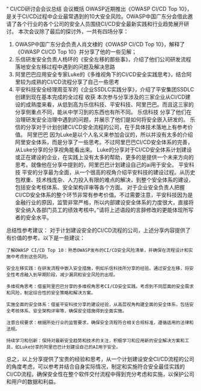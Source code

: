 “ CI/CD研讨会会议总结
会议概括
OWASP近期推出《OWASP CI/CD Top 10》，是关于CI/CD过程中企业最常遇到的10大安全风险。OWASP中国广东分会借此邀请了各个行业的各个公司的安全人员围绕CI/CD安全最新实践和行业趋势展开研讨。
本次会议除了最后的探讨外，一共有四场分享：
1. OWASP中国广东分会负责人肖文棣的《OWASP CI/CD Top 10》，解释了《OWASP CI/CD Top 10》并分享了他的一些见解；
2. 乐信研发安全负责人杨环的《安全左移的那些事》，介绍了他们公司研发流程落地安全左移过程中遇到的问题及解决思路
3. 阿里巴巴应用安全专家Luke的《多维视角下的CI/CD安全实践思考》，结合阿里较为成熟的CI/CD流程分享了自己一些思考
4. 平安科技安全经理周亚军的《企业SSDLC实践分享》，介绍了平安集团SSDLC创建到现在基本完成的全过程
收获
本次参与分享涉及的三家企业从CI/CD建设的成熟度来看，从低到高为乐信科技、平安科技、阿里巴巴。而且这三家的分享侧重点不同，能从中学习到的东西也有所不同。
乐信科技
分享了他们在治理研发安全治理中遇到的问题，并展示了他们是如何将安全嵌入研发的。
乐信的分享对于计划创建CI/CD安全流程的公司，在于具体技术落地上有参考价值。
阿里巴巴
因为Luke是以个人名义来参加会议的，所以并没有太多的介绍阿里安全体系，而是分享了一些思考。不过阿里巴巴CI/CD安全体系的完善，从Luke分享的分享视角能看出来。
Luke的分享对于CI/CD安全体系计划建设或正在建设的企业，在实践上没有太多的帮助，更多的是提供一个未来方向的思考。就像他在分享中提到的，阿里巴巴计划建设自己的ai用于安全。
平安科技
平安的分享最为全面，从一个很高的视角介绍平安科技的建设过程。从历史包袱重、技术栈庞杂、人力投入有限的难点的解决，到整个安全体系的建设，包括安全考核体系、安全架构评审等各个方面。
对于企业安全负责人把握CI/CD安全体系的整个环节非常有参考价值。不过需要注意，平安科技因为是金融行业的原因，监管非常严格，所以内部建设安全体系的力度很大，直接将安全纳入各部门员工的绩效考核中。”请将上述语段的言辞修改的更能体现所写者的安全水平。



总结性参考建议：
对于计划建设安全的CI/CD流程的公司，上述分享内容提供了有价值的参考。以下是一些建议：

    了解OWASP CI/CD Top 10：熟悉OWASP发布的CI/CD安全风险清单，并确保在流程设计和实施中考虑到这些风险。

    安全左移实践：在研发流程中嵌入安全措施，例如乐信科技所分享的经验。通过安全左移，将安全性考虑融入到早期阶段，减少漏洞和安全风险的出现。

    多维视角思考：借鉴阿里巴巴分享的多维视角思考CI/CD安全实践。考虑到不同层面的安全需求和风险，制定综合性的安全策略和解决方案。

    实施全面的安全体系：借鉴平安科技分享的建设经验，从高层视角构建全面的安全体系，包括安全考核体系、安全架构评审等，确保安全措施得到全面实施。

    注意合规要求：根据所处行业的监管要求，确保安全流程符合相关合规标准，遵循适用的法律和法规。

    持续学习和创新：保持对最新安全趋势和技术的关注，积极学习和应用新的安全解决方案和工具，如Luke分享的阿里巴巴计划建设自己的AI用于安全。

总之，以上分享提供了宝贵的经验和思考，从一个计划建设安全CI/CD流程的公司的角度考虑，可以参考并结合自身实际情况，制定和实施符合安全最佳实践的CI/CD流程。确保安全性在整个软件交付流程中得到充分考虑和实施，以保护公司和用户的数据和利益。
